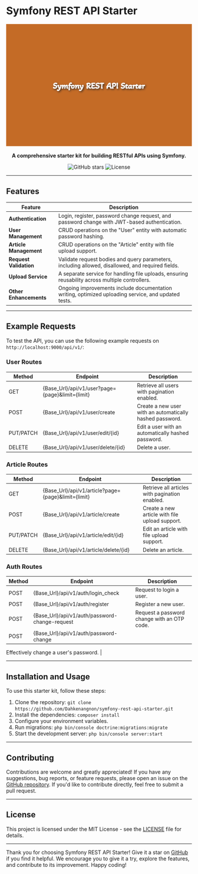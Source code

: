 # Symfony REST API Starter

![Banner Image](doc/assets/symfony_rest_api_starter.png)

<p align="center">
  <b>A comprehensive starter kit for building RESTful APIs using Symfony.</b>
</p>

<p align="center">
  <a href="https://github.com/Dahkenangnon/symfony-rest-api-starter" style="text-decoration: none;">
    <img src="https://img.shields.io/github/stars/Dahkenangnon/symfony-rest-api-starter?style=social" alt="GitHub stars">
  </a>
  <a href="https://github.com/Dahkenangnon/symfony-rest-api-starter/blob/main/LICENSE" style="text-decoration: none;">
    <img src="https://img.shields.io/github/license/Dahkenangnon/symfony-rest-api-starter" alt="License">
  </a>
</p>

---

## Features

| Feature           | Description                                                                                            |
|-------------------|--------------------------------------------------------------------------------------------------------|
| **Authentication**     | Login, register, password change request, and password change with JWT-based authentication.               |
| **User Management**     | CRUD operations on the "User" entity with automatic password hashing.                                        |
| **Article Management**  | CRUD operations on the "Article" entity with file upload support.                                           |
| **Request Validation**  | Validate request bodies and query parameters, including allowed, disallowed, and required fields.         |
| **Upload Service**      | A separate service for handling file uploads, ensuring reusability across multiple controllers.          |
| **Other Enhancements**  | Ongoing improvements include documentation writing, optimized uploading service, and updated tests.      |

---

## Example Requests

To test the API, you can use the following example requests on `http://localhost:9000/api/v1/`:

### User Routes

| Method | Endpoint                                       | Description                                       |
|--------|------------------------------------------------|---------------------------------------------------|
| GET    | {Base_Url}/api/v1/user?page={page}&limit={limit}  | Retrieve all users with pagination enabled.       |
| POST   | {Base_Url}/api/v1/user/create                        | Create a new user with an automatically hashed password. |
| PUT/PATCH | {Base_Url}/api/v1/user/edit/{id}                      | Edit a user with an automatically hashed password.        |
| DELETE | {Base_Url}/api/v1/user/delete/{id}                    | Delete a user.                                    |

### Article Routes

| Method | Endpoint                                       | Description                                        |
|--------|------------------------------------------------|----------------------------------------------------|
| GET    | {Base_Url}/api/v1/article?page={page}&limit={limit}  | Retrieve all articles with pagination enabled.       |
| POST   | {Base_Url}/api/v1/article/create                        | Create a new article with file upload support.       |
| PUT/PATCH | {Base_Url}/api/v1/article/edit/{id}                      | Edit an article with file upload support.            |
| DELETE | {Base_Url}/api/v1/article/delete/{id}                    | Delete an article.                                   |

### Auth Routes

| Method | Endpoint                                         | Description                                        |
|--------|--------------------------------------------------|----------------------------------------------------|
| POST   | {Base_Url}/api/v1/auth/login_check                | Request to login a user.                           |
| POST   | {Base_Url}/api/v1/auth/register                   | Register a new user.                               |
| POST   | {Base_Url}/api/v1/auth/password-change-request    | Request a password change with an OTP code.         |
| POST   | {Base_Url}/api/v1/auth/password-change            |

 Effectively change a user's password.               |

---

## Installation and Usage

To use this starter kit, follow these steps:

1. Clone the repository: `git clone https://github.com/Dahkenangnon/symfony-rest-api-starter.git`
2. Install the dependencies: `composer install`
3. Configure your environment variables.
4. Run migrations: `php bin/console doctrine:migrations:migrate`
5. Start the development server: `php bin/console server:start`

---

## Contributing

Contributions are welcome and greatly appreciated! If you have any suggestions, bug reports, or feature requests, please open an issue on the [GitHub repository](https://github.com/Dahkenangnon/symfony-rest-api-starter). If you'd like to contribute directly, feel free to submit a pull request.

---

## License

This project is licensed under the MIT License - see the [LICENSE](LICENSE) file for details.

---

Thank you for choosing Symfony REST API Starter! Give it a star on [GitHub](https://github.com/Dahkenangnon/symfony-rest-api-starter) if you find it helpful. We encourage you to give it a try, explore the features, and contribute to its improvement. Happy coding!
